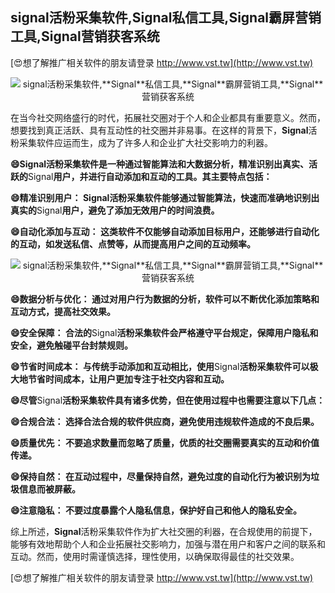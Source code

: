 ## **signal活粉采集软件,**Signal**私信工具,**Signal**霸屏营销工具,**Signal**营销获客系统**

[😍想了解推广相关软件的朋友请登录 http://www.vst.tw](http://www.vst.tw)

 <center><img src="https://vst.tw/MP4/tuiguang/png/8.png" alt="signal活粉采集软件,**Signal**私信工具,**Signal**霸屏营销工具,**Signal**营销获客系统"></center>

在当今社交网络盛行的时代，拓展社交圈对于个人和企业都具有重要意义。然而，想要找到真正活跃、具有互动性的社交圈并非易事。在这样的背景下，**Signal**活粉采集软件应运而生，成为了许多人和企业扩大社交影响力的利器。

**😄**Signal**活粉采集软件是一种通过智能算法和大数据分析，精准识别出真实、活跃的**Signal**用户，并进行自动添加和互动的工具。其主要特点包括：**

**😄精准识别用户： **Signal**活粉采集软件能够通过智能算法，快速而准确地识别出真实的**Signal**用户，避免了添加无效用户的时间浪费。**

**😄自动化添加与互动： 这类软件不仅能够自动添加目标用户，还能够进行自动化的互动，如发送私信、点赞等，从而提高用户之间的互动频率。**

 <center><img src="https://vst.tw/MP4/tuiguang/png/4.png" alt="signal活粉采集软件,**Signal**私信工具,**Signal**霸屏营销工具,**Signal**营销获客系统"></center>

**😄数据分析与优化： 通过对用户行为数据的分析，软件可以不断优化添加策略和互动方式，提高社交效果。**

**😄安全保障： 合法的**Signal**活粉采集软件会严格遵守平台规定，保障用户隐私和安全，避免触碰平台封禁规则。**

**😄节省时间成本： 与传统手动添加和互动相比，使用**Signal**活粉采集软件可以极大地节省时间成本，让用户更加专注于社交内容和互动。**

**😄尽管**Signal**活粉采集软件具有诸多优势，但在使用过程中也需要注意以下几点：**

**😄合规合法： 选择合法合规的软件供应商，避免使用违规软件造成的不良后果。**

**😄质量优先： 不要追求数量而忽略了质量，优质的社交圈需要真实的互动和价值传递。**

**😄保持自然： 在互动过程中，尽量保持自然，避免过度的自动化行为被识别为垃圾信息而被屏蔽。**

**😄注意隐私： 不要过度暴露个人隐私信息，保护好自己和他人的隐私安全。**

综上所述，**Signal**活粉采集软件作为扩大社交圈的利器，在合规使用的前提下，能够有效地帮助个人和企业拓展社交影响力，加强与潜在用户和客户之间的联系和互动。然而，使用时需谨慎选择，理性使用，以确保取得最佳的社交效果。

[😍想了解推广相关软件的朋友请登录 http://www.vst.tw](http://www.vst.tw)



